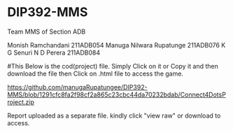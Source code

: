 # DIP392-MMS

Team MMS of Section ADB

Monish Ramchandani 211ADB054
Manuga Nilwara Rupatunge 211ADB076
K G Senuri N D Perera 211ADB084


#This Below is the cod(project) file. Simply Click on it or Copy it and then download the file then Click on .html file to access the game. 

https://github.com/manugaRupatungee/DIP392-MMS/blob/1291cfc8fa2f98cf2a865c23cbc44da70232bdab/Connect4DotsProject.zip

Report uploaded as  a separate file. kindly click "view raw" or download to access.
